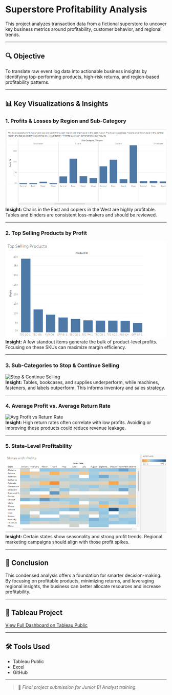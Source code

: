 # Superstore Profitability Analysis

This project analyzes transaction data from a fictional superstore to uncover key business metrics around profitability, customer behavior, and regional trends.

---

## 🔍 Objective
To translate raw event log data into actionable business insights by identifying top-performing products, high-risk returns, and region-based profitability patterns.

---

## 📊 Key Visualizations & Insights

### 1. Profits & Losses by Region and Sub-Category
![Profits & Losses](visualizations/profits_and_losses.png)  
**Insight:** Chairs in the East and copiers in the West are highly profitable. Tables and binders are consistent loss-makers and should be reviewed.

---

### 2. Top Selling Products by Profit
![Top Selling Products](visualizations/top_selling_products.png)  
**Insight:** A few standout items generate the bulk of product-level profits. Focusing on these SKUs can maximize margin efficiency.

---

### 3. Sub-Categories to Stop & Continue Selling
![Stop & Continue Selling](visualizations/stop_continue_selling.png)  
**Insight:** Tables, bookcases, and supplies underperform, while machines, fasteners, and labels outperform. This informs inventory and sales strategy.

---

### 4. Average Profit vs. Average Return Rate
![Avg Profit vs Return Rate](visualizations/avg_profit_vs_return_rate.png)  
**Insight:** High return rates often correlate with low profits. Avoiding or improving these products could reduce revenue leakage.

---

### 5. State-Level Profitability
![States with Profit](visualizations/states_with_profit.png)  
**Insight:** Certain states show seasonality and strong profit trends. Regional marketing campaigns should align with those profit spikes.

---

## 🧠 Conclusion
This condensed analysis offers a foundation for smarter decision-making. By focusing on profitable products, minimizing returns, and leveraging regional insights, the business can better allocate resources and increase profitability.

---

## 🔗 Tableau Project
[View Full Dashboard on Tableau Public](https://public.tableau.com/views/superstore-profitability-analysis/AverageProfitvsAverageRetunRate)

---

## 🛠 Tools Used
- Tableau Public  
- Excel  
- GitHub

---

> 🚀 *Final project submission for Junior BI Analyst training.*
